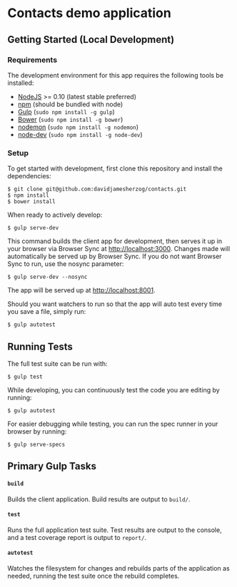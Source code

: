 # Contacts demo application

## Getting Started (Local Development)

### Requirements

The development environment for this app requires the
following tools be installed:

 * [NodeJS](http://nodejs.org/) >= 0.10 (latest stable preferred)
 * [npm](https://www.npmjs.com/) (should be bundled with node)
 * [Gulp](https://github.com/gulpjs/gulp) (`sudo npm install -g gulp`)
 * [Bower](http://bower.io/) (`sudo npm install -g bower`)
 * [nodemon](https://github.com/remy/nodemon) (`sudo npm install -g nodemon`)
 * [node-dev](https://github.com/fgnass/node-dev) (`sudo npm install -g node-dev`)

### Setup

To get started with development, first clone this repository and install
the dependencies:

    $ git clone git@github.com:davidjamesherzog/contacts.git
    $ npm install
    $ bower install

When ready to actively develop:

    $ gulp serve-dev

This command builds the client app for development, then serves it up
in your browser via Browser Sync at [http://localhost:3000](http://localhost:3000). Changes made will automatically be served up by
Browser Sync.  If you do not want Browser Sync to run, use the nosync parameter:

    $ gulp serve-dev --nosync

The app will be served up at [http://localhost:8001](http://localhost:8001).

Should you want watchers to run so that the app will auto test every time you save a file, simply run:

    $ gulp autotest


## Running Tests

The full test suite can be run with:

    $ gulp test

While developing, you can continuously test the code you are editing
by running:

    $ gulp autotest
    
For easier debugging while testing, you can run the spec runner in your browser by running:

    $ gulp serve-specs


## Primary Gulp Tasks

#### `build`

Builds the client application. Build results are output to `build/`. 

#### `test`

Runs the full application test suite. Test results are output to the console,
and a test coverage report is output to `report/`.

#### `autotest`

Watches the filesystem for changes and rebuilds parts of the application as
needed, running the test suite once the rebuild completes. 
